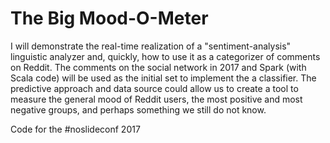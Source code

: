 The Big Mood-O-Meter
====================


I will demonstrate the real-time realization of a "sentiment-analysis" linguistic analyzer and, quickly, how to use it as a categorizer of comments on Reddit. The comments on the social network in 2017 and Spark (with Scala code) will be used as the initial set to implement the a classifier. The predictive approach and data source could allow us to create a tool to measure the general mood of Reddit users, the most positive and most negative groups, and perhaps something we still do not know.

Code for the #noslideconf 2017 



